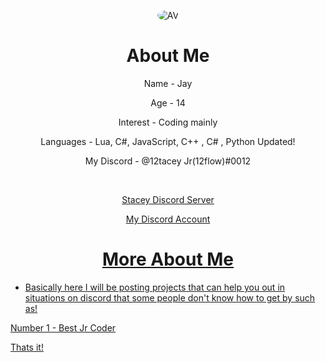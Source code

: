 <p align="center">
<a>
<img src="https://avatars1.githubusercontent.com/u/70435833?s=400&u=c5212ead5a81cdda4aa0590927055e3d214dac67&v=4" alt="AV" style="border-radius: 50%;">
</a>

</p>
<div class="display">
<h1 style="text-align: center;" align="center"> About Me </h1>
<p style="text-align: center;"align="center">Name - Jay<br></p>
<p style="text-align: center;"align="center">Age - 14<br></p>
<p style="text-align: center;"align="center">Interest - Coding mainly<br></p>
<p style="text-align: center;"align="center">Languages - Lua, C#, JavaScript, C++ , C# , Python Updated!<br></p>
<p style="text-align: center;"align="center">My Discord - @12tacey Jr(12flow)#0012<br></p>
<p style="text-align: center;"align="center"><br></p>


<p align="center">
<a href="https://discord.gg/stacey"> <p style="text-align: center;"align="center">Stacey Discord Server<br></p></>
<p align="center">
<a href="https://discord.com/users/726223181765017661"> <p style="text-align: center;"align="center">My Discord Account<br></p></>

    
<p align="center"> 
<h1 style="text-align: center;" align="center"> More About Me</h1>

- Basically here I will be posting projects that can help you out in situations on discord that some people don't know how to get by such as!

Number 1 - Best Jr Coder


Thats it!

  
